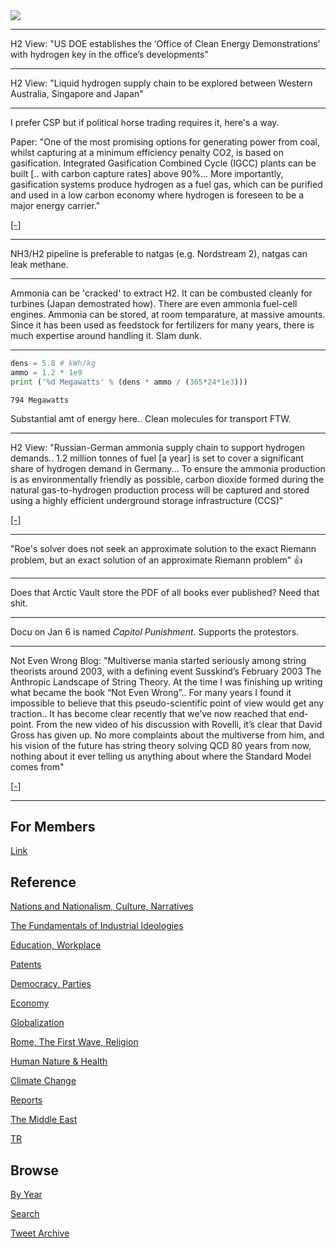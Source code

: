 <img src="https://drive.google.com/uc?export=view&id=1B2wf9R7AMH1d7Vw6e2mucLbIQ5NSjir7"/>

---

H2 View: "US DOE establishes the ‘Office of Clean Energy
Demonstrations’ with hydrogen key in the office’s developments"

---

H2 View: "Liquid hydrogen supply chain to be explored between Western
Australia, Singapore and Japan"

---

I prefer CSP but if political horse trading requires it, here's a way.

Paper: "One of the most promising options for generating power from
coal, whilst capturing at a minimum efficiency penalty CO2, is based
on gasification. Integrated Gasification Combined Cycle (IGCC) plants
can be built [.. with carbon capture rates] above 90%... More
importantly, gasification systems produce hydrogen as a fuel gas,
which can be purified and used in a low carbon economy where hydrogen
is foreseen to be a major energy carrier."

[[-]](https://www.researchgate.net/publication/251581009_Evaluation_of_power_generation_schemes_based_on_hydrogen-fuelled_combined_cycle_with_carbon_capture_and_storage_CCS)

---

NH3/H2 pipeline is preferable to natgas (e.g. Nordstream 2), natgas
can leak methane.

---

Ammonia can be 'cracked' to extract H2. It can be combusted cleanly
for turbines (Japan demostrated how). There are even ammonia fuel-cell
engines. Ammonia can be stored, at room temparature, at massive
amounts. Since it has been used as feedstock for fertilizers for many
years, there is much expertise around handling it. Slam dunk.

---

```python
dens = 5.8 # kWh/kg
ammo = 1.2 * 1e9
print ('%d Megawatts' % (dens * ammo / (365*24*1e3)))
```

```text
794 Megawatts
```

Substantial amt of energy here.. Clean molecules for transport FTW.

---

H2 View: "Russian-German ammonia supply chain to support hydrogen
demands..  1.2 million tonnes of fuel [a year] is set to cover a
significant share of hydrogen demand in Germany... To ensure the
ammonia production is as environmentally friendly as possible, carbon
dioxide formed during the natural gas-to-hydrogen production process
will be captured and stored using a highly efficient underground
storage infrastructure (CCS)"

[[-]](https://www.h2-view.com/story/russian-german-ammonia-supply-chain-to-support-hydrogen-demands/)

---

"Roe's solver does not seek an approximate solution to the exact
Riemann problem, but an exact solution of an approximate Riemann
problem" 👍

---

Does that Arctic Vault store the PDF of all books ever published?
Need that shit.

---

Docu on Jan 6 is named *Capitol Punishment*. Supports the
protestors. 

---

Not Even Wrong Blog: "Multiverse mania started seriously among string
theorists around 2003, with a defining event Susskind’s February 2003
The Anthropic Landscape of String Theory. At the time I was finishing
up writing what became the book “Not Even Wrong”.. For many years I
found it impossible to believe that this pseudo-scientific point of
view would get any traction.. It has become clear recently that we’ve
now reached that end-point. From the new video of his discussion with
Rovelli, it’s clear that David Gross has given up. No more complaints
about the multiverse from him, and his vision of the future has string
theory solving QCD 80 years from now, nothing about it ever telling us
anything about where the Standard Model comes from"

[[-]](https://www.math.columbia.edu/~woit/wordpress/?p=12604)

---

## For Members

[Link](https://thirdwave-members.herokuapp.com)

## Reference

[Nations and Nationalism, Culture, Narratives](/2013/02/nations-and-nationalism.md)

[The Fundamentals of Industrial Ideologies](/2011/04/fundamentals-of-industrial-ideologies.md)

[Education, Workplace](2017/09/education-workplace.md)

[Patents](/2018/09/patents.md)

[Democracy, Parties](/2016/11/democracy.md)

[Economy](/2018/05/economy.md)

[Globalization](/2018/09/globalization.md)

[Rome, The First Wave, Religion](/2017/12/rome.md)

[Human Nature & Health](/2020/07/human-nature.md)

[Climate Change](/2018/12/climate.md)

[Reports](/2019/05/reports.md)

[The Middle East](/2019/07/middleeast.md)

[TR](../tr)

## Browse

[By Year](years.md)

[Search](search.html)

[Tweet Archive](/tweets/README.md)


